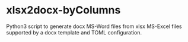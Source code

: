 # xlsx2docx-byColumns
Python3 script to generate docx MS-Word files from xlsx MS-Excel files supported by a docx template and TOML configuration.
